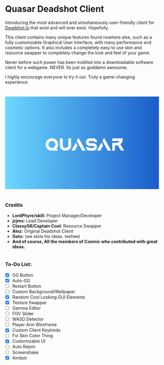 # Quasar Deadshot Client

Introducing the most advanced and simultaneously user-friendly client for [Deadshot.io](https://deadshot.io/) that exist and will ever exist. Hopefully.

This client contains many unique features found nowhere else, such as a fully customizable Graphical User Interface, with many performance and cosmetic options. It also includes a completely easy to use skin and resource swapper to completely change the look and feel of your game. 

Never before such power has been instilled into a downloadable software client for a webgame. NEVER. Its just so goddamn awesome.

I highly encourage everyone to try it out. Truly a game-changing experience.
 
# 
![Splash Screen Logo](splash.png)
#

### Credits

* **LordPhyre/skill:** Project Manager/Developer
* **jcjms:** Lead Developer
* **Classy08/Captain Cool:** Resource Swapper
* **Alez:** Original Deadshot Client
* **Gato:** (we stole his ideas. teehee)
* **And of course, All the members of Cosmic who contributed with great ideas.**

#

### To-Do List:
- [x] GG Button
- [x] Auto-GG
- [ ] Restart Button
- [ ] Custom Background/Wallpaper
- [x] Random Cool Looking GUI Elements
- [x] Texture Swapper
- [ ] Gamma Editor
- [ ] FOV Slider
- [ ] WASD Detector
- [ ] Player Arm Wireframe
- [x] Custom Client Keybinds
- [ ] Fix Skin Color Thing
- [x] Customizable UI
- [ ] Auto Rejoin
- [ ] Screenshake
- [x] Aimbot
